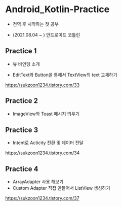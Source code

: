 # Android_Kotlin-Practice
* 전역 후 시작하는 첫 공부     
     
* (2021.08.04 ~ ) 안드로이드 코틀린 

## Practice 1     
+ 뷰 바인딩 소개      
     
+ EditText와 Button을 통해서 TextView의 text 교체하기            
     
https://sukzoon1234.tistory.com/33    

## Practice 2    
+ ImageView와 Toast 메시지 띄우기   
    
## Practice 3   
+ Intent로 Acticity 전환 및 데이터 전달    
    
https://sukzoon1234.tistory.com/34     

## Practice 4     
+ ArrayAdapter 사용 해보기    
+ Custom Adapter 직접 만들어서 ListView 생성하기    
     
https://sukzoon1234.tistory.com/37       
